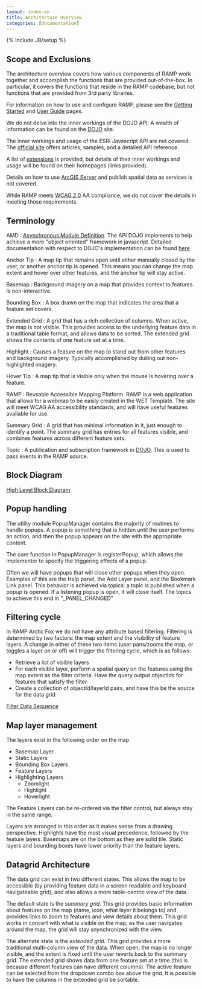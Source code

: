 ```yaml
---
layout: index-en
title: Architecture Overview
categories: [documentation]
---
```

{% include JB/setup %}

## Scope and Exclusions

The architecture overview covers how various components of RAMP work together and accomplish the functions that are provided out-of-the-box.  In particular, it covers the functions that reside in the RAMP codebase, but not functions that are provided from 3rd party libraries.

For information on how to use and configure RAMP, please see the [Getting Started](started-en.html) and [User Guide](ramp-customization-intro-en.html) pages.

We do not delve into the inner workings of the DOJO API.  A wealth of information can be found on the [DOJO](http://dojotoolkit.org/) site.

The inner workings and usage of the ESRI Javascript API are not covered.  The [official site](https://developers.arcgis.com/javascript/) offers articles, samples, and a detailed API reference.

A list of [extensions](external-libraries-en.html) is provided, but details of their inner workings and usage will be found on their homepages (links provided).

Details on how to use [ArcGIS Server](http://www.esri.com/software/arcgis/arcgisserver) and publish spatial data as services is not covered.  

While RAMP meets [WCAG 2.0](http://www.w3.org/WAI/WCAG20/quickref/) AA compliance, we do not cover the details in meeting those requirements.  

## Terminology

AMD
: [Asynchronous Module Definition](https://github.com/amdjs/amdjs-api/wiki/AMD).  The API DOJO implements to help achieve a more "object oriented" framework in javascript.  Detailed documentation with respect to DOJO's implementation can be found [here](http://dojotoolkit.org/reference-guide/1.9/loader/amd.html)

Anchor Tip 
: A map tip that remains open until either manually closed by the user, or another anchor tip is opened.  This means you can change the map extent and hover over other features, and the anchor tip will stay active.

Basemap
: Background imagery on a map that provides context to features.  Is non-interactive.

Bounding Box
: A box drawn on the map that indicates the area that a feature set covers.

Extended Grid
: A grid that has a rich collection of columns.  When active, the map is not visible.  This provides access to the underlying feature data in a traditional table format, and allows data to be sorted.  The extended grid shows the contents of one feature set at a time.

Highlight
: Causes a feature on the map to stand out from other features and background imagery.  Typically accomplished by dulling out non-highlighted imagery.

Hover Tip 
: A map tip that is visible only when the mouse is hovering over a feature.

RAMP 
: Reusable Accessible Mapping Platform.  RAMP is a web application that allows for a webmap to be easily created in the WET Template.  The site will meet WCAG AA accessibility standards, and will have useful features available for use.

Summary Grid
: A grid that has minimal information in it, just enough to identify a point.   The summary grid has entries for all features visible, and combines features across different feature sets.

Topic
: A publication and subscription framework in [DOJO](http://dojotoolkit.org/reference-guide/1.9/dojo/topic.html).  This is used to pass events in the RAMP source.


## Block Diagram

[High Level Block Diagram](../assets/images/block_diagram.png)

## Popup handling

The utility module PopupManager contains the majority of routines to handle popups.  A popup is something that is hidden until the user performs an action, and then the popup appears on the site with the appropriate content.

The core function in PopupManager is registerPopup, which allows the implementor to specify the triggering effects of a popup.

Often we will have popups that will close other popups when they open.  Examples of this are the Help panel, the Add Layer panel, and the Bookmark Link panel.  This behavior is achieved via topics: a topic is published when a popup is opened.  If a listening popup is open, it will close itself. The topics to achieve this end in "_PANEL_CHANGED"

## Filtering cycle

In RAMP Arctic Fox we do not have any attribute based filtering.  Filtering is determined by two factors: the map extent and the visibility of feature layers.  A change in either of these two items (user pans/zooms the map, or toggles a layer on or off) will trigger the filtering cycle, which is as follows:

* Retrieve a list of visible layers
* For each visible layer, perform a spatial query on the features using the map extent as the filter criteria.  Have the query output objectIds for features that satisfy the filter
* Create a collection of objectId/layerId pairs, and have this be the source for the data grid

[Filter Data Sequence](../assets/images/filter_data_sequence.svg)

## Map layer management

The layers exist in the following order on the map

* Basemap Layer
* Static Layers 
* Bounding Box Layers
* Feature Layers
* Highlighting Layers
  * Zoomlight
  * Highlight
  * Hoverlight

The Feature Layers can be re-ordered via the filter control, but always stay in the same range.

Layers are arranged in this order as it makes sense from a drawing perspective.  Highlights have the most visual precedence, followed by the feature layers.  Basemaps are on the bottom as they are solid tile.  Static layers and bounding boxes have lower priority than the feature layers.

## Datagrid Architecture

The data grid can exist in two different states.  This allows the map to be accessible (by providing feature data in a screen readable and keyboard navigateable grid), and also allows a more table-centric view of the data.

The default state is the _summary grid_.  This grid provides basic information about features on the map (name, icon, what layer it belongs to) and provides links to zoom to features and view details about them.  This grid works in concert with what is visible on the map; as the user navigates around the map, the grid will stay snynchronized with the view.

The alternate state is the _extended grid_.  This grid provides a more traditional multi-column view of the data.  When open, the map is no longer visible, and the extent is fixed until the user reverts back to the summary grid.  The extended grid shows data from one feature set at a time (this is because different features can have different columns).  The active feature can be selected from the dropdown combo box above the grid.  It is possible to have the columns in the extended grid be sortable.


